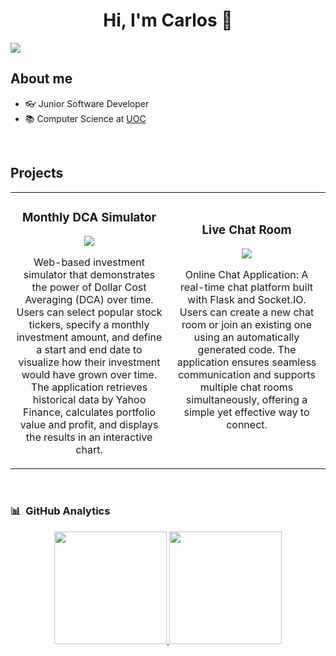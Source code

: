 <div align="center">
<h1 align="center">Hi, I'm Carlos</a> 👋</h1>
</div>
<img src="https://media.licdn.com/dms/image/v2/D4D16AQHTDVF2VB0wjw/profile-displaybackgroundimage-shrink_350_1400/profile-displaybackgroundimage-shrink_350_1400/0/1730278111508?e=1738195200&v=beta&t=2UvPF4cbLjUi-e69GDND1N7lIYhcfYmypSpBvZHgWzU">

## About me
- 👓 Junior Software Developer
- 📚 Computer Science at [UOC](https://www.uoc.edu/en) 
<br>

## Projects
<table>
    <tr>
    <td width="50%">
        <h3 align="center">Monthly DCA Simulator</h3>
        <div align="center">
            <a href="https://github.com/CarlosMonforteIzquierdo/Monthly_DCA_Simulator" target="_blank">
            <p>
            <a href="https://github.com/CarlosMonforteIzquierdo/Monthly_DCA_Simulator" target="_blank">
            <img src="https://st3.depositphotos.com/1007963/12566/i/450/depositphotos_125664136-stock-photo-wall-street-sign-in-new.jpg">
            </a>
            </p>
            <p>Web-based investment simulator that demonstrates the power of Dollar Cost Averaging (DCA) over time. Users can select popular stock tickers, specify a monthly investment amount, and define a start and end date to visualize how their investment would have grown over time. The application retrieves historical data by Yahoo Finance, calculates portfolio value and profit, and displays the results in an interactive chart.</p>
        </div>                                                                                    
    </td>
    <td width="50%">
        <h3 align="center">Live Chat Room</h3>
        <div align="center">
            <a href="https://github.com/CarlosMonforteIzquierdo/Live_chat_room" target="_blank"></a>
            <p>
            <a href="https://github.com/CarlosMonforteIzquierdo/Live_chat_room" target="_blank">
            <img src="https://www.cq-partners.com/images/chat.jpg">
            </a>
            </p>
            <p>Online Chat Application: A real-time chat platform built with Flask and Socket.IO. Users can create a new chat room or join an existing one using an automatically generated code. The application ensures seamless communication and supports multiple chat rooms simultaneously, offering a simple yet effective way to connect.</p>
            <br>
        </div>                                                                                    
    </td>
</table>                                                                                 
<br>

### 📊 &nbsp;GitHub Analytics

<p align="center">
<a href="https://github.com/CarlosMonforteIzquierdo">
  <img height="180em" src="https://github-readme-stats-eight-theta.vercel.app/api?username=CarlosMonforteIzquierdo&show_icons=true&theme=algolia&include_all_commits=true&count_private=true"/>
  <img height="180em" src="https://github-readme-stats-eight-theta.vercel.app/api/top-langs/?username=CarlosMonforteIzquierdo&layout=compact&langs_count=8&theme=algolia"/>
</a>
</p>
